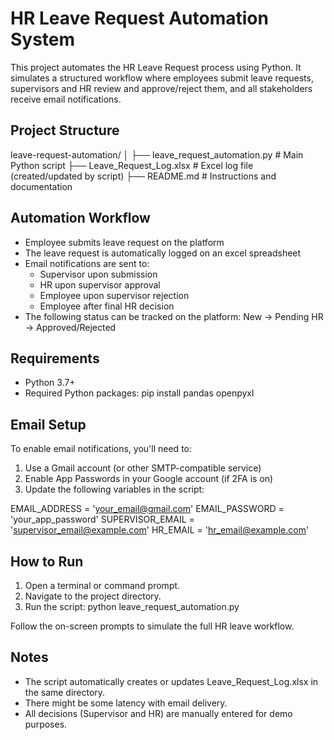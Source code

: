 
HR Leave Request Automation System
==================================

This project automates the HR Leave Request process using Python. It simulates a structured workflow where employees submit leave requests, supervisors and HR review and approve/reject them, and all stakeholders receive email notifications.

Project Structure
-----------------

leave-request-automation/
│
├── leave_request_automation.py       # Main Python script
├── Leave_Request_Log.xlsx            # Excel log file (created/updated by script)
├── README.md                        # Instructions and documentation

Automation Workflow
-------------------

- Employee submits leave request on the platform
- The leave request is automatically logged on an excel spreadsheet
- Email notifications are sent to:
  - Supervisor upon submission
  - HR upon supervisor approval
  - Employee upon supervisor rejection
  - Employee after final HR decision
- The following status can be tracked on the platform: New → Pending HR → Approved/Rejected

Requirements
------------

- Python 3.7+
- Required Python packages:
  pip install pandas openpyxl

Email Setup
-----------

To enable email notifications, you'll need to:

1. Use a Gmail account (or other SMTP-compatible service)
2. Enable App Passwords in your Google account (if 2FA is on)
3. Update the following variables in the script:

EMAIL_ADDRESS = 'your_email@gmail.com'
EMAIL_PASSWORD = 'your_app_password'
SUPERVISOR_EMAIL = 'supervisor_email@example.com'
HR_EMAIL = 'hr_email@example.com'

How to Run
----------

1. Open a terminal or command prompt.
2. Navigate to the project directory.
3. Run the script:
   python leave_request_automation.py

Follow the on-screen prompts to simulate the full HR leave workflow.

Notes
-----
- The script automatically creates or updates Leave_Request_Log.xlsx in the same directory.
- There might be some latency with email delivery.
- All decisions (Supervisor and HR) are manually entered for demo purposes.

